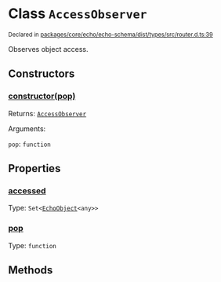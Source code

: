 # Class `AccessObserver`
<sub>Declared in [packages/core/echo/echo-schema/dist/types/src/router.d.ts:39]()</sub>


Observes object access.


## Constructors
### [constructor(pop)]()



Returns: <code>[AccessObserver](/api/@dxos/react-client/classes/AccessObserver)</code>

Arguments: 

`pop`: <code>function</code>


## Properties
### [accessed]()
Type: <code>Set&lt;[EchoObject](/api/@dxos/react-client/classes/EchoObject)&lt;any&gt;&gt;</code>

### [pop]()
Type: <code>function</code>


## Methods
